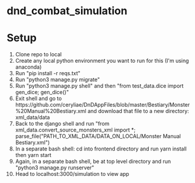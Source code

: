 # dnd_combat_simulation

# Setup

<ol>
  <li>Clone repo to local</li>
  <li>Create any local python environment you want to run for this (I'm using anaconda)</li>
  <li>Run "pip install -r reqs.txt"</li>
  <li>Run "python3 manage.py migrate"</li>
  <li>Run "python3 manage.py shell" and then "from test_data.dice import gen_dice; gen_dice()"</li>
  <li>Exit shell and go to https://github.com/ceryliae/DnDAppFiles/blob/master/Bestiary/Monster%20Manual%20Bestiary.xml and download that file to a new directory: xml_data/data</li>
  <li>Back to the django shell and run "from xml_data.convert_source_monsters_xml import *; parse_file("PATH_TO_XML_DATA/DATA_ON_LOCAL/Monster Manual Bestiary.xml")</li>
  <li>In a separate bash shell: cd into frontend directory and run yarn install then yarn start</li> 
  <li>Again, in a separate bash shell, be at top level directory and run "python3 manage.py runserver"</li>
  <li>Head to localhost:3000/simulation to view app</li>
</ol>
